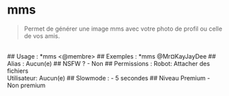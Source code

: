 # mms

> Permet de générer une image mms avec votre photo de profil ou celle de vos amis.

<br>
## Usage :
*mms <@membre>
## Exemples :
*mms @Mr¤KayJayDee
## Alias :
Aucun(e)
## NSFW ?
- Non
## Permissions :
Robot: Attacher des fichiers
<br>
Utilisateur: Aucun(e)
## Slowmode :
- 5 secondes
## Niveau Premium
- Non premium